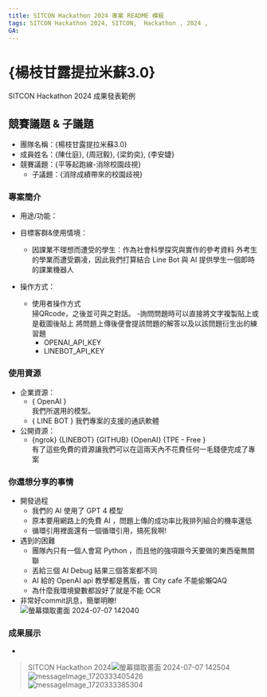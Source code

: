```yaml
---
title: SITCON Hackathon 2024 專案 README 模板
tags: SITCON Hackathon 2024, SITCON,  Hackathon , 2024 ,
GA: 
---
```

# {楊枝甘露提拉米蘇3.0}

SITCON Hackathon 2024 成果發表範例


## 競賽議題 & 子議題
- 團隊名稱：{楊枝甘露提拉米蘇3.0}
- 成員姓名：{陳仕庭}, {周冠毅}, {梁鈞奕}, {李安婕}
- 競賽議題：{平等起跑線-消除校園歧視}
    - 子議題：{消除成績帶來的校園歧視}


### 專案簡介
- 用途/功能：

- 目標客群&使用情境：
    - 因課業不理想而遭受的學生：作為社會科學探究與實作的參考資料
外考生的學業而遭受霸凌，因此我們打算結合 Line Bot 與 AI 提供學生一個即時的課業機器人
- 操作方式：      
    - 使用者操作方式<br>
        掃QRcode，之後並可與之對話。
        -詢問問題時可以直接將文字複製貼上或是截圖後貼上
        將問題上傳後便會提該問題的解答以及以該問題衍生出的練習題
        * OPENAI_API_KEY<br>
        * LINEBOT_API_KEY<br>

### 使用資源
- 企業資源：
    - { OpenAI }<br>
    我們所選用的模型。
    - { LINE BOT }
    我們專案的支援的通訊軟體
- 公開資源：
    - {ngrok} {LINEBOT} {GITHUB} {OpenAI} {TPE - Free } <br> 有了這些免費的資源讓我們可以在這兩天內不花費任何一毛錢便完成了專案

### 你還想分享的事情
- 開發過程
  - 我們的 AI 使用了 GPT 4 模型
  - 原本要用網路上的免費 AI ，問題上傳的成功率比我排列組合的機率還低
  - 循環引用裡面還有一個循環引用，搞死我啊!
- 遇到的困難
  - 團隊內只有一個人會寫 Python ，而且他的強項跟今天要做的東西毫無關聯
  - 丟給三個 AI Debug 結果三個答案都不同
  - AI 給的 OpenAI api 教學都是舊版，害 City cafe 不能偷懶QAQ
  - 為什麼我環境變數都設好了就是不能 OCR
- 非常好commit訊息，簡單明瞭!<br>![螢幕擷取畫面 2024-07-07 142040](https://hackmd.io/_uploads/B1WbE2ww0.png)


### 成果展示
- 
> SITCON Hackathon 2024![螢幕擷取畫面 2024-07-07 142504](https://hackmd.io/_uploads/ryY0NhPDA.png)
![messageImage_1720333405426](https://hackmd.io/_uploads/SJ0yShPPA.jpg)
![messageImage_1720333385304](https://hackmd.io/_uploads/BJWgBhDPR.jpg)
